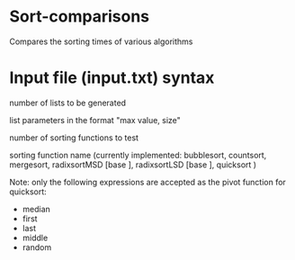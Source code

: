 # Sort-comparisons
Compares the sorting times of various algorithms

# Input file (input.txt) syntax
number of lists to be generated

list parameters in the format "max value, size"

number of sorting functions to test

sorting function name (currently implemented: bubblesort, countsort, mergesort, radixsortMSD [base <value>], radixsortLSD [base <value>], quicksort <function>)

Note: only the following expressions are accepted as the pivot function for quicksort:

- median
- first
- last
- middle
- random